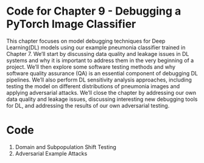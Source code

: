 
# Code for Chapter 9 - Debugging a PyTorch Image Classifier 

This chapter focuses on model debugging techniques for Deep Learning(DL) models using our example pneumonia classifier trained in Chapter 7. We’ll start by discussing data quality and leakage issues in DL systems and why it is important to address them in the very beginning of a project. We’ll then explore some software testing methods and why software quality assurance (QA) is an essential component of debugging DL pipelines. We’ll also perform DL sensitivity analysis approaches, including testing the model on different distributions of pneumonia images and applying adversarial attacks. We’ll close the chapter by addressing our own data quality and leakage issues, discussing interesting new debugging tools for DL, and addressing the results of our own adversarial testing. 

# Code

1. Domain and Subpopulation Shift Testing
2. Adversarial Example Attacks

